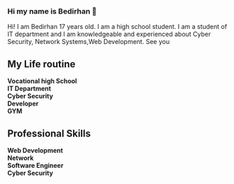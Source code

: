 ### Hi my name is Bedirhan :wave:

Hi! I am Bedirhan 17 years old. I am a high school student. I am a student of IT department and I am knowledgeable and experienced about Cyber Security, Network Systems,Web Development. See you 

My Life routine
-------
**Vocational high School**<br>
**IT Department**<br>
**Cyber Security**<br>
**Developer**<br>
**GYM**<br>

Professional Skills
------------ 
**Web Development**<br>
**Network**<br>
**Software Engineer**<br>
**Cyber Security**
